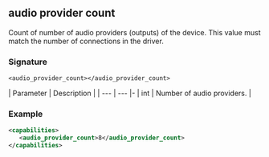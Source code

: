 ## audio provider count

Count of number of audio providers (outputs) of the device. This value must match the number of connections in the driver.


### Signature

`<audio_provider_count></audio_provider_count>`


| Parameter | Description |
| --- | --- |-
| int | Number of audio providers. |


### Example

```xml
<capabilities>
   <audio_provider_count>8</audio_provider_count>
</capabilities>
```
